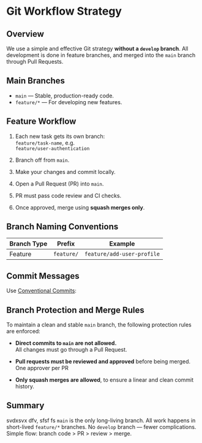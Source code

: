 # Git Workflow Strategy

## Overview

We use a simple and effective Git strategy **without a `develop` branch**. All development is done in feature branches, and merged into the `main` branch through Pull Requests.

## Main Branches

- `main` — Stable, production-ready code.
- `feature/*` — For developing new features.

## Feature Workflow

1. Each new task gets its own branch:  
   `feature/task-name`, e.g.  
   `feature/user-authentication`

2. Branch off from `main`.

3. Make your changes and commit locally.

4. Open a Pull Request (PR) into `main`.

5. PR must pass code review and CI checks.

6. Once approved, merge using **squash merges only**.

## Branch Naming Conventions

| Branch Type | Prefix     | Example                    |
| ----------- | ---------- | -------------------------- |
| Feature     | `feature/` | `feature/add-user-profile` |

## Commit Messages

Use [Conventional Commits](https://www.conventionalcommits.org/en/v1.0.0/):

## Branch Protection and Merge Rules

To maintain a clean and stable `main` branch, the following protection rules are enforced:

- **Direct commits to `main` are not allowed.**  
  All changes must go through a Pull Request.
- **Pull requests must be reviewed and approved** before being merged. One approver per PR

- **Only squash merges are allowed**, to ensure a linear and clean commit history.

## Summary

svdxsvx dfv,
sfsf
fs
`main` is the only long-living branch.
All work happens in short-lived `feature/*` branches.
No `develop` branch — fewer complications.
Simple flow: branch code > PR > review > merge.
